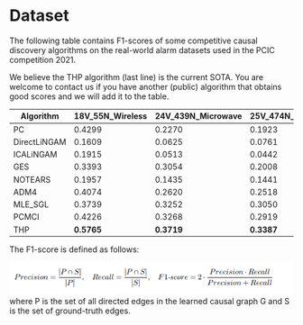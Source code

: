 # Dataset
The following table contains F1-scores of some competitive causal discovery algorithms on the real-world alarm datasets used in the PCIC competition 2021.

We believe the THP algorithm (last line) is the current SOTA. You are welcome to contact us if you have another (public) algorithm that obtains good scores and we will add it to the table.

|  Algorithm   | 18V_55N_Wireless | 24V_439N_Microwave | 25V_474N_Microwave | Reference                                                                   |
|--------------| ---------------- | ------------------ | ------------------ | --------------------------------------------------------------------------- |
| PC           | 0.4299           | 0.2270             | 0.1923             | [link](https://philarchive.org/archive/SPICPA-2)                            |
| DirectLiNGAM | 0.1609           | 0.0625             | 0.0761             | [link](https://www.jmlr.org/papers/volume12/shimizu11a/shimizu11a.pdf)      |
| ICALiNGAM    | 0.1915           | 0.0513             | 0.0442             | [link](https://www.jmlr.org/papers/volume12/shimizu11a/shimizu11a.pdf)      |
| GES          | 0.3393           | 0.3054             | 0.2008             | [link](https://www.jmlr.org/papers/volume3/chickering02b/chickering02b.pdf) |
| NOTEARS      | 0.1957           | 0.1435             | 0.1441             | [link](https://arxiv.org/abs/1803.01422)                                    |
| ADM4         | 0.4074           | 0.2620             | 0.2518             | [link](https://proceedings.mlr.press/v31/zhou13a.html)                      |
| MLE_SGL      | 0.3739           | 0.3252             | 0.3050             | [link](https://arxiv.org/abs/1602.04511)                                    |
| PCMCI        | 0.4226           | 0.3268             | 0.2919             | [link](https://www.science.org/doi/10.1126/sciadv.aau4996)                  |
| THP          | <b>0.5765</b>    | <b>0.3719</b>      | <b>0.3387</b>      | [link](https://arxiv.org/pdf/2105.10884.pdf)                                |



The F1-score is defined as follows:

![image](https://github.com/gcastle-hub/dataset/blob/master/metric_def.png)  
where P is the set of all directed edges in the learned causal graph G and S is the set of ground-truth edges.
